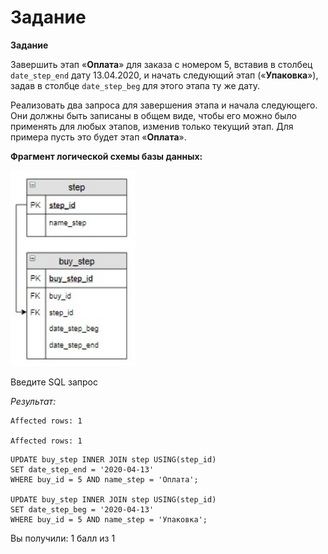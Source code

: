 # Задание

**Задание**

Завершить этап «**Оплата**» для заказа с номером 5, вставив в столбец `date_step_end` дату 13.04.2020, и начать следующий этап («**Упаковка**»), задав в столбце `date_step_beg` для этого этапа ту же дату.

Реализовать два запроса для завершения этапа и начала следующего. Они должны быть записаны в общем виде, чтобы его можно было применять для любых этапов, изменив только текущий этап. Для примера пусть это будет этап «**Оплата**».

**Фрагмент логической схемы базы данных:**

<p float="left">
<img src="cx22.jpg" width="200" />
</p>

Введите SQL запрос

*Результат:*

```mysql
Affected rows: 1

Affected rows: 1
```

```mysql
UPDATE buy_step INNER JOIN step USING(step_id)
SET date_step_end = '2020-04-13'
WHERE buy_id = 5 AND name_step = 'Оплата';

UPDATE buy_step INNER JOIN step USING(step_id)
SET date_step_beg = '2020-04-13'
WHERE buy_id = 5 AND name_step = 'Упаковка';
```

Вы получили: 1 балл из 1
